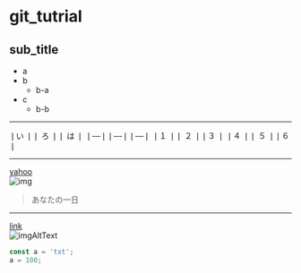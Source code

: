 # git_tutrial  
## sub_title
- a
- b
  - b-a
- c
  - b-b  
 ---
 
❘い ❘❘ ろ ❘❘ は ❘
❘‐‐‐❘❘‐‐‐❘❘‐‐‐❘
❘１ ❘❘ ２ ❘❘３ ❘
❘４ ❘❘ ５ ❘❘６ ❘

---
[yahoo](https://www.google.com/search?q=yahoo&rlz=1C1CHBD_jaJP906JP906&oq=yahoo&aqs=chrome..69i57j0i131i433l2j0i433l2j69i60l3.1062j0j4&sourceid=chrome&ie=UTF-8)  
![img](images/img.jpg)
> あなたの一日
---  
[link](url)  
![imgAltText](url)

```javascript
const a = 'txt';
a = 100;
```
